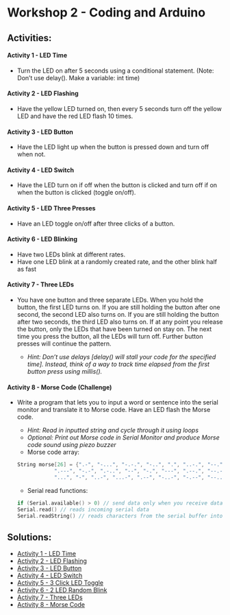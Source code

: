 # Workshop 2 - Coding and Arduino

## Activities:

#### Activity 1 - LED Time
* Turn the LED on after 5 seconds using a conditional statement. (Note: Don’t use delay(). Make a variable: int time)

#### Activity 2 - LED Flashing
* Have the yellow LED turned on, then every 5 seconds turn off the yellow LED and have the red LED flash 10 times.

#### Activity 3 - LED Button
* Have the LED light up when the button is pressed down and turn off when not.

#### Activity 4 - LED Switch
* Have the LED turn on if off when the button is clicked and turn off if on when the button is clicked (toggle on/off).

#### Activity 5 - LED Three Presses
* Have an LED toggle on/off after three clicks of a button.

#### Activity 6 - LED Blinking
* Have two LEDs blink at different rates.
* Have one LED blink at a randomly created rate, and the other blink half as fast

#### Activity 7 - Three LEDs
* You have one button and three separate LEDs. When you hold the button, the first LED turns on. If you are still holding the button after one second, the second LED also turns on. If you are still holding the button after two seconds, the third LED also turns on. If at any point you release the button, only the LEDs that have been turned on stay on. The next time you press the button, all the LEDs will turn off. Further button presses will continue the pattern.

	- *Hint: Don’t use delays [delay() will stall your code for the specified time]. Instead, think of a way to track time elapsed from the first button press using millis().*

#### Activity 8 - Morse Code (Challenge)
* Write a program that lets you to input a word or sentence into the serial monitor and translate it to Morse code. Have an LED flash the Morse code.

	- *Hint: Read in inputted string and cycle through it using loops*
	- *Optional: Print out Morse code in Serial Monitor and produce Morse code sound using piezo buzzer*
	- Morse code array:
	```c++
	String morse[26] = {".-", "-...", "-.-.", "-..", ".", "..-.", "--.", "....", "..",     // A-I
			    ".---", "-.-", ".-..", "--", "-.", "---", ".--.", "--.-", ".-.",   // J-R 
			    "...", "-", "..-", "...-", ".--", "-..-", "-.--", "--.."};         // S-Z
	```
	- Serial read functions:
	```c++
	if (Serial.available() > 0) // send data only when you receive data
	Serial.read() // reads incoming serial data
	Serial.readString() // reads characters from the serial buffer into a String
	```

## Solutions:
* [Activity 1 - LED Time](https://bmesbuildteamucla.github.io/Workshops/Workshop%202%20-%20Coding%20and%20Arduino/Activity%201%20-%20LED%20Time)
* [Activity 2 - LED Flashing](https://bmesbuildteamucla.github.io/Workshops/Workshop%202%20-%20Coding%20and%20Arduino/Activity%202%20-%20LED%20Flashing)
* [Activity 3 - LED Button](https://bmesbuildteamucla.github.io/Workshops/Workshop%202%20-%20Coding%20and%20Arduino/Activity%203%20-%20LED%20Buttton)
* [Activity 4 - LED Switch](https://bmesbuildteamucla.github.io/Workshops/Workshop%202%20-%20Coding%20and%20Arduino/Activity%204%20-%20LED%20Flashing)
* [Activity 5 - 3 Click LED Toggle](https://bmesbuildteamucla.github.io/Workshops/Workshop%202%20-%20Coding%20and%20Arduino/Activity%205%20-%20LED%20Three%20Presses)
* [Activity 6 - 2 LED Random Blink](https://bmesbuildteamucla.github.io/Workshops/Workshop%202%20-%20Coding%20and%20Arduino/Activity%206%20-%20LED%20Blinking)
* [Activity 7 - Three LEDs](https://bmesbuildteamucla.github.io/Workshops/Workshop%202%20-%20Coding%20and%20Arduino/Activity%207%20-%20Three%20LEDs)
* [Activity 8 - Morse Code](https://bmesbuildteamucla.github.io/Workshops/Workshop%202%20-%20Coding%20and%20Arduino/Activity%208%20-%20Morse%20Code)
